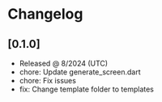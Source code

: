 # Changelog

## [0.1.0]

- Released @ 8/2024 (UTC)
- chore: Update generate_screen.dart
- chore: Fix issues
- fix: Change template folder to templates
